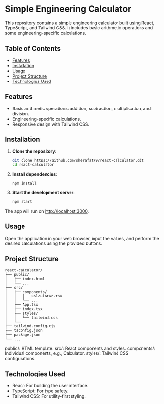 # Simple Engineering Calculator

This repository contains a simple engineering calculator built using React, TypeScript, and Tailwind CSS. It includes basic arithmetic operations and some engineering-specific calculations.

## Table of Contents

- [Features](#features)
- [Installation](#installation)
- [Usage](#usage)
- [Project Structure](#project-structure)
- [Technologies Used](#technologies-used)


## Features

- Basic arithmetic operations: addition, subtraction, multiplication, and division.
- Engineering-specific calculations.
- Responsive design with Tailwind CSS.


## Installation

1. **Clone the repository**:
    ```sh
    git clone https://github.com/sherafat79/react-calculator.git
    cd react-calculator
    ```

2. **Install dependencies**:
    ```sh
    npm install
    ```

3. **Start the development server**:
    ```sh
    npm start
    ```

The app will run on [http://localhost:3000](http://localhost:3000).

## Usage

Open the application in your web browser, input the values, and perform the desired calculations using the provided buttons.

## Project Structure

```plaintext
react-calculator/
├── public/
│   ├── index.html
│   └── ...
├── src/
│   ├── components/
│   │   ├── Calculator.tsx
│   │   └── ...
│   ├── App.tsx
│   ├── index.tsx
│   ├── styles/
│   │   └── tailwind.css
│   └── ...
├── tailwind.config.cjs
├── tsconfig.json
├── package.json
└── ...
```
public/: HTML template.
src/: React components and styles.
components/: Individual components, e.g., Calculator.
styles/: Tailwind CSS configurations.

## Technologies Used
- React: For building the user interface.
- TypeScript: For type safety.
- Tailwind CSS: For utility-first styling.
